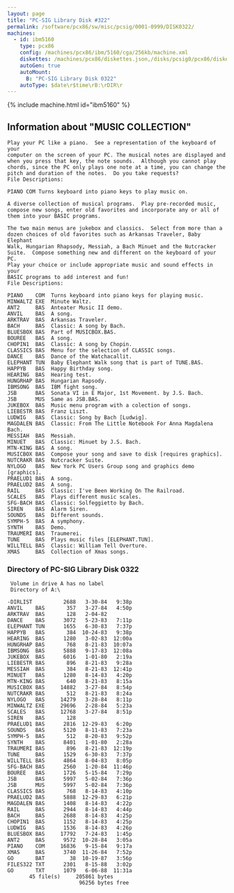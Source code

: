 ```yaml
---
layout: page
title: "PC-SIG Library Disk #322"
permalink: /software/pcx86/sw/misc/pcsig/0001-0999/DISK0322/
machines:
  - id: ibm5160
    type: pcx86
    config: /machines/pcx86/ibm/5160/cga/256kb/machine.xml
    diskettes: /machines/pcx86/diskettes.json,/disks/pcsig0/pcx86/diskettes.json
    autoGen: true
    autoMount:
      B: "PC-SIG Library Disk 0322"
    autoType: $date\r$time\rB:\rDIR\r
---
```


{% include machine.html id="ibm5160" %}

## Information about "MUSIC COLLECTION"

    Play your PC like a piano.  See a representation of the keyboard of your
    computer on the screen of your PC. The musical notes are displayed and
    when you press that key, the note sounds.  Although you cannot play
    chords, since the PC only plays one note at a time, you can change the
    pitch and duration of the notes.  Do you take requests?
    File Descriptions:
    
    PIANO COM Turns keyboard into piano keys to play music on.
    
    A diverse collection of musical programs.  Play pre-recorded music,
    compose new songs, enter old favorites and incorporate any or all of
    them into your BASIC programs.
    
    The two main menus are jukebox and classics.  Select from more than a
    dozen choices of old favorites such as Arkansas Traveler, Baby Elephant
    Walk, Hungarian Rhapsody, Messiah, a Bach Minuet and the Nutcracker
    Suite.  Compose something new and different on the keyboard of your PC.
    Play your choice or include appropriate music and sound effects in your
    BASIC programs to add interest and fun!
    File Descriptions:
    
    PIANO    COM  Turns keyboard into piano keys for playing music.
    MINWALTZ EXE  Minute Waltz.
    ANT2     BAS  Anteater Music II demo.
    ANVIL    BAS  A song.
    ARKTRAV  BAS  Arkansas Traveler.
    BACH     BAS  Classic: A song by Bach.
    BLUESBOX BAS  Part of MUSICBOX.BAS.
    BOUREE   BAS  A song.
    CHOPIN1  BAS  Classic: A song by Chopin.
    CLASSICS BAS  Menu for the selection of CLASSIC songs.
    DANCE    BAS  Dance of the Watchacallit.
    ELEPHANT TUN  Baby Elephant Walk song that is part of TUNE.BAS.
    HAPPYB   BAS  Happy Birthday song.
    HEARING  BAS  Hearing test.
    HUNGRHAP BAS  Hungarian Rapsody.
    IBMSONG  BAS  IBM fight song.
    JSB      BAS  Sonata VI in E Major, 1st Movement. by J.S. Bach.
    JSB      MUS  Same as JSB.BAS.
    JUKEBOX  BAS  Music menu program with a colection of songs.
    LIEBESTR BAS  Franz Liszt.
    LUDWIG   BAS  Classic: Song by Bach [Ludwig].
    MAGDALEN BAS  Classic: From The Little Notebook For Anna Magdalena Bach.
    MESSIAH  BAS  Messiah.
    MINUET   BAS  Classic: Minuet by J.S. Bach.
    MTN-KING BAS  A song.
    MUSICBOX BAS  Compose your song and save to disk [requires graphics].
    NUTCRAKR BAS  Nutcracker Suite.
    NYLOGO   BAS  New York PC Users Group song and graphics demo [graphics].
    PRAELUD1 BAS  A song.
    PRAELUD2 BAS  A song.
    RAIL     BAS  Classic: I've Been Working On The Railroad.
    SCALES   BAS  Plays different music scales.
    SFG-BACH BAS  Classic: Solfeggietto by Bach.
    SIREN    BAS  Alarm Siren.
    SOUNDS   BAS  Different sounds.
    SYMPH-5  BAS  A symphony.
    SYNTH    BAS  Demo.
    TRAUMERI BAS  Traumerei.
    TUNE     BAS  Plays music files [ELEPHANT.TUN].
    WILLTELL BAS  Classic: William Tell Overture.
    XMAS     BAS  Collection of Xmas songs.

### Directory of PC-SIG Library Disk 0322

     Volume in drive A has no label
     Directory of A:\

    -DIRLIST          2688   3-30-84   9:38p
    ANVIL    BAS       357   3-27-84   4:50p
    ARKTRAV  BAS       128   2-04-82
    DANCE    BAS      3072   5-23-83   7:11p
    ELEPHANT TUN      1655   6-30-83   7:37p
    HAPPYB   BAS       384  10-24-83   9:38p
    HEARING  BAS      1280   3-02-83  12:00a
    HUNGRHAP BAS       768   8-21-83  10:07a
    IBMSONG  BAS      5888   9-17-83  12:08a
    JUKEBOX  BAS      6016   1-01-80   2:19a
    LIEBESTR BAS       896   8-21-83   9:28a
    MESSIAH  BAS       384   8-21-83  12:41p
    MINUET   BAS      1280   8-14-83   4:20p
    MTN-KING BAS       640   8-21-83   8:15a
    MUSICBOX BAS     14882   3-27-84   8:54p
    NUTCRAKR BAS       512   8-21-83   8:24a
    NYLOGO   BAS     14279   3-28-84   8:11p
    MINWALTZ EXE     29696   2-28-84   5:23a
    SCALES   BAS     12768   3-27-84   8:51p
    SIREN    BAS       128
    PRAELUD1 BAS      2816  12-29-83   6:20p
    SOUNDS   BAS      5120   8-11-83   7:23a
    SYMPH-5  BAS       512   8-20-83   9:52p
    SYNTH    BAS      8401   1-01-80   2:28a
    TRAUMERI BAS       896   8-21-83  12:19p
    TUNE     BAS      1529   6-30-83   7:37p
    WILLTELL BAS      4864   8-04-83   8:05p
    SFG-BACH BAS      2560   1-20-84  11:46p
    BOUREE   BAS      1726   5-15-84   7:29p
    JSB      BAS      5997   5-02-84   7:36p
    JSB      MUS      5997   5-02-84   7:36p
    CLASSICS BAS       768   8-14-83   4:10p
    PRAELUD2 BAS      5888  12-29-83   6:21p
    MAGDALEN BAS      1408   8-14-83   4:22p
    RAIL     BAS      2944   8-14-83   4:44p
    BACH     BAS      2688   8-14-83   4:25p
    CHOPIN1  BAS      1152   8-14-83   4:25p
    LUDWIG   BAS      1536   8-14-83   4:26p
    BLUESBOX BAS     17792   7-24-83   1:45p
    ANT2     BAS      9572  10-28-84   3:05a
    PIANO    COM     16836   9-15-84   9:17a
    XMAS     BAS      3740  11-26-84   7:52p
    GO       BAT        38  10-19-87   3:56p
    FILES322 TXT      2301   8-15-88   3:02p
    GO       TXT      1079   6-06-88  11:31a
           45 file(s)     205861 bytes
                           96256 bytes free
